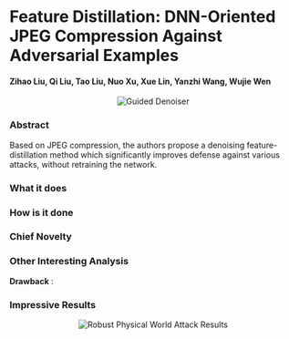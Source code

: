 # Feature Distillation: DNN-Oriented JPEG Compression Against Adversarial Examples

#### Zihao Liu, Qi Liu, Tao Liu, Nuo Xu, Xue Lin, Yanzhi Wang, Wujie Wen

<p align="center">
  <img src="img/guided_denoiser.png" style= "max-height:400; width: auto;" title="Guided Denoiser">
</p>

### Abstract

Based on JPEG compression, the authors propose a denoising feature-distillation method which significantly improves
defense against various attacks, without retraining the network.

### What it does

### How is it done


### Chief Novelty


### Other Interesting Analysis


**Drawback** :  


### Impressive Results


<p align="center">
  <img src="img/phy_attack_results.png" style= "max-height:400; width: auto;" title="Robust Physical World Attack Results">
</p>
